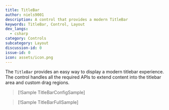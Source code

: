 ```yaml
---
title: TitleBar
author: niels9001
description: A control that provides a modern TitleBar
keywords: TitleBar, Control, Layout
dev_langs:
  - csharp
category: Controls
subcategory: Layout
discussion-id: 0
issue-id: 0
icon: assets/icon.png
---
```


The `TitleBar` provides an easy way to display a modern titlebar experience. The control handles all the required APIs to extend content into the titlebar area and custom drag regions.

> [!Sample TitleBarConfigSample]

> [!Sample TitleBarFullSample]
